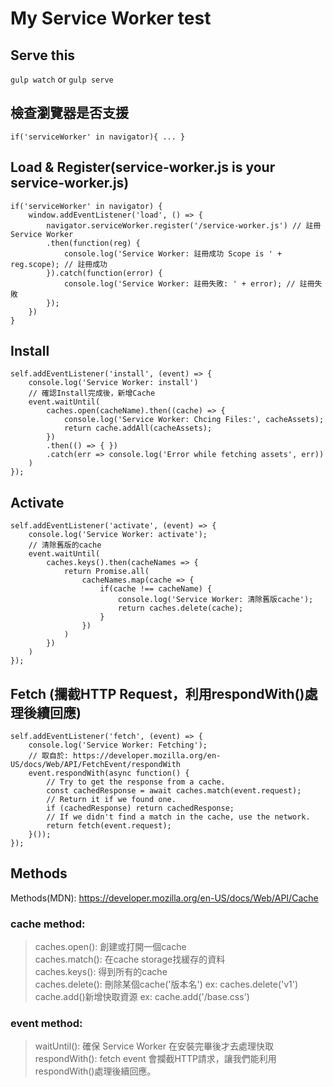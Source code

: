 # My Service Worker test

## Serve this
```gulp watch``` or ```gulp serve```

## 檢查瀏覽器是否支援

```if('serviceWorker' in navigator){ ... }```

## Load & Register(service-worker.js is your service-worker.js)

```
if('serviceWorker' in navigator) {
    window.addEventListener('load', () => {
        navigator.serviceWorker.register('/service-worker.js') // 註冊 Service Worker
        .then(function(reg) {
            console.log('Service Worker: 註冊成功 Scope is ' + reg.scope); // 註冊成功
        }).catch(function(error) {
            console.log('Service Worker: 註冊失敗: ' + error); // 註冊失敗
        });
    })
}
```
## Install
```
self.addEventListener('install', (event) => {
    console.log('Service Worker: install')
    // 確認Install完成後，新增Cache
    event.waitUntil(
        caches.open(cacheName).then((cache) => {
            console.log('Service Worker: Chcing Files:', cacheAssets);
            return cache.addAll(cacheAssets);
        })
        .then(() => { })
        .catch(err => console.log('Error while fetching assets', err))
    )
});
```
## Activate
```
self.addEventListener('activate', (event) => {
    console.log('Service Worker: activate');
    // 清除舊版的cache
    event.waitUntil(
        caches.keys().then(cacheNames => {
            return Promise.all(
                cacheNames.map(cache => {
                    if(cache !== cacheName) {
                        console.log('Service Worker: 清除舊版cache');
                        return caches.delete(cache);
                    }
                })
            )
        })
    )
});
```
## Fetch (攔截HTTP Request，利用respondWith()處理後續回應)
```
self.addEventListener('fetch', (event) => {
    console.log('Service Worker: Fetching');
    // 取自於: https://developer.mozilla.org/en-US/docs/Web/API/FetchEvent/respondWith
    event.respondWith(async function() {
        // Try to get the response from a cache.
        const cachedResponse = await caches.match(event.request);
        // Return it if we found one.
        if (cachedResponse) return cachedResponse;
        // If we didn't find a match in the cache, use the network.
        return fetch(event.request);
    }());
});
```
## Methods
Methods(MDN): https://developer.mozilla.org/en-US/docs/Web/API/Cache  
### cache method:  
>caches.open(): 創建或打開一個cache  
>caches.match(): 在cache storage找緩存的資料  
>caches.keys(): 得到所有的cache  
>caches.delete(): 刪除某個cache('版本名') ex: caches.delete('v1')  
>cache.add()新增快取資源 ex: cache.add('/base.css')  

### event method:  
>waitUntil(): 確保 Service Worker 在安裝完畢後才去處理快取  
>respondWith(): fetch event 會攔截HTTP請求，讓我們能利用respondWith()處理後續回應。  